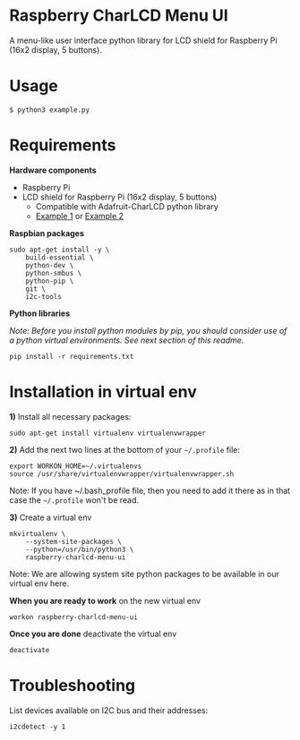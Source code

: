 Raspberry CharLCD Menu UI
=========================

A menu-like user interface python library for LCD shield for Raspberry Pi (16x2 display, 5 buttons).

Usage
=====

    $ python3 example.py


Requirements
============

**Hardware components**

* Raspberry Pi
* LCD shield for Raspberry Pi (16x2 display, 5 buttons)
  * Compatible with Adafruit-CharLCD python library
  * [Example 1](https://www.adafruit.com/product/1115) or
    [Example 2](https://arduino-shop.cz/arduino/1210-lcd-shield-pro-raspberry-pi-b-b.html)


**Raspbian packages**

    sudo apt-get install -y \
        build-essential \
        python-dev \
        python-smbus \
	    python-pip \
	    git \
        i2c-tools


**Python libraries**

*Note: Before you install python modules by pip, you should consider
use of a python virtual environments. See next section of this readme.*

    pip install -r requirements.txt


Installation in virtual env
===========================

**1)** Install all necessary packages:

    sudo apt-get install virtualenv virtualenvwrapper

**2)** Add the next two lines at the bottom of your ``~/.profile`` file:

    export WORKON_HOME=~/.virtualenvs
    source /usr/share/virtualenvwrapper/virtualenvwrapper.sh

Note: If you have ~/.bash_profile file, then you need to add it there
as in that case the ``~/.profile`` won't be read.

**3)** Create a virtual env

    mkvirtualenv \
        --system-site-packages \
        --python=/usr/bin/python3 \
        raspberry-charlcd-menu-ui

Note: We are allowing system site python packages to be available in our
virtual env here.

**When you are ready to work** on the new virtual env

    workon raspberry-charlcd-menu-ui

**Once you are done** deactivate the virtual env

    deactivate


Troubleshooting
===============

List devices available on I2C bus and their addresses:

    i2cdetect -y 1
